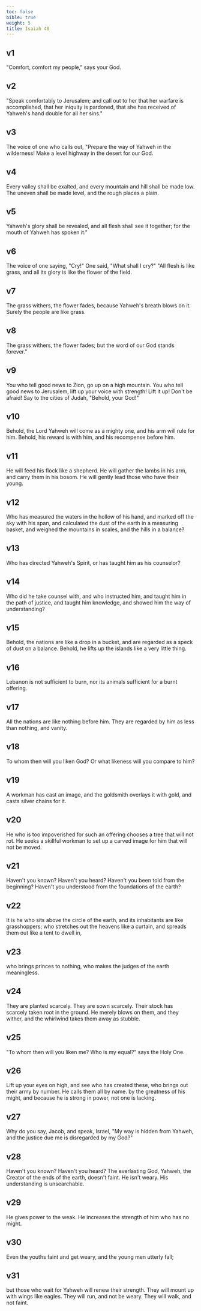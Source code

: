 ```yaml
---
toc: false
bible: true
weight: 5
title: Isaiah 40
---
```




## v1 
"Comfort, comfort my people," says your God. 

## v2 
"Speak comfortably to Jerusalem; and call out to her that her warfare is accomplished, that her iniquity is pardoned, that she has received of Yahweh's hand double for all her sins." 

## v3 
The voice of one who calls out, "Prepare the way of Yahweh in the wilderness! Make a level highway in the desert for our God. 

## v4 
Every valley shall be exalted, and every mountain and hill shall be made low. The uneven shall be made level, and the rough places a plain. 

## v5 
Yahweh's glory shall be revealed, and all flesh shall see it together; for the mouth of Yahweh has spoken it." 

## v6 
The voice of one saying, "Cry!" One said, "What shall I cry?" "All flesh is like grass, and all its glory is like the flower of the field. 

## v7 
The grass withers, the flower fades, because Yahweh's breath blows on it. Surely the people are like grass. 

## v8 
The grass withers, the flower fades; but the word of our God stands forever." 

## v9 
You who tell good news to Zion, go up on a high mountain. You who tell good news to Jerusalem, lift up your voice with strength! Lift it up! Don't be afraid! Say to the cities of Judah, "Behold, your God!" 

## v10 
Behold, the Lord Yahweh will come as a mighty one, and his arm will rule for him. Behold, his reward is with him, and his recompense before him. 

## v11 
He will feed his flock like a shepherd. He will gather the lambs in his arm, and carry them in his bosom. He will gently lead those who have their young. 

## v12 
Who has measured the waters in the hollow of his hand, and marked off the sky with his span, and calculated the dust of the earth in a measuring basket, and weighed the mountains in scales, and the hills in a balance? 

## v13 
Who has directed Yahweh's Spirit, or has taught him as his counselor? 

## v14 
Who did he take counsel with, and who instructed him, and taught him in the path of justice, and taught him knowledge, and showed him the way of understanding? 

## v15 
Behold, the nations are like a drop in a bucket, and are regarded as a speck of dust on a balance. Behold, he lifts up the islands like a very little thing. 

## v16 
Lebanon is not sufficient to burn, nor its animals sufficient for a burnt offering. 

## v17 
All the nations are like nothing before him. They are regarded by him as less than nothing, and vanity. 

## v18 
To whom then will you liken God? Or what likeness will you compare to him? 

## v19 
A workman has cast an image, and the goldsmith overlays it with gold, and casts silver chains for it. 

## v20 
He who is too impoverished for such an offering chooses a tree that will not rot. He seeks a skillful workman to set up a carved image for him that will not be moved. 

## v21 
Haven't you known? Haven't you heard? Haven't you been told from the beginning? Haven't you understood from the foundations of the earth? 

## v22 
It is he who sits above the circle of the earth, and its inhabitants are like grasshoppers; who stretches out the heavens like a curtain, and spreads them out like a tent to dwell in, 

## v23 
who brings princes to nothing, who makes the judges of the earth meaningless. 

## v24 
They are planted scarcely. They are sown scarcely. Their stock has scarcely taken root in the ground. He merely blows on them, and they wither, and the whirlwind takes them away as stubble. 

## v25 
"To whom then will you liken me? Who is my equal?" says the Holy One. 

## v26 
Lift up your eyes on high, and see who has created these, who brings out their army by number. He calls them all by name. by the greatness of his might, and because he is strong in power, not one is lacking. 

## v27 
Why do you say, Jacob, and speak, Israel, "My way is hidden from Yahweh, and the justice due me is disregarded by my God?" 

## v28 
Haven't you known? Haven't you heard? The everlasting God, Yahweh, the Creator of the ends of the earth, doesn't faint. He isn't weary. His understanding is unsearchable. 

## v29 
He gives power to the weak. He increases the strength of him who has no might. 

## v30 
Even the youths faint and get weary, and the young men utterly fall; 

## v31 
but those who wait for Yahweh will renew their strength. They will mount up with wings like eagles. They will run, and not be weary. They will walk, and not faint.
